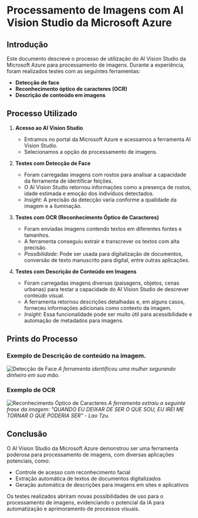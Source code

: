 # Processamento de Imagens com AI Vision Studio da Microsoft Azure

## Introdução
Este documento descreve o processo de utilização do AI Vision Studio da Microsoft Azure para processamento de imagens. Durante a experiência, foram realizados testes com as seguintes ferramentas:
- **Detecção de face**
- **Reconhecimento óptico de caracteres (OCR)**
- **Descrição de conteúdo em imagens**

## Processo Utilizado
1. **Acesso ao AI Vision Studio**
   - Entramos no portal da Microsoft Azure e acessamos a ferramenta AI Vision Studio.
   - Selecionamos a opção de processamento de imagens.

2. **Testes com Detecção de Face**
   - Foram carregadas imagens com rostos para analisar a capacidade da ferramenta de identificar feições.
   - O AI Vision Studio retornou informações como a presença de rostos, idade estimada e emoção dos indivíduos detectados.
   - *Insight:* A precisão da detecção varia conforme a qualidade da imagem e a iluminação.

3. **Testes com OCR (Reconhecimento Óptico de Caracteres)**
   - Foram enviadas imagens contendo textos em diferentes fontes e tamanhos.
   - A ferramenta conseguiu extrair e transcrever os textos com alta precisão.
   - *Possibilidade:* Pode ser usada para digitalização de documentos, conversão de texto manuscrito para digital, entre outras aplicações.

4. **Testes com Descrição de Conteúdo em Imagens**
   - Foram carregadas imagens diversas (paisagens, objetos, cenas urbanas) para testar a capacidade do AI Vision Studio de descrever conteúdo visual.
   - A ferramenta retornou descrições detalhadas e, em alguns casos, forneceu informações adicionais como contexto da imagem.
   - *Insight:* Essa funcionalidade pode ser muito útil para acessibilidade e automação de metadados para imagens.

## Prints do Processo
### Exemplo de Descrição de conteúdo na imagem.
![Detecção de Face](1github.png)
*A ferramenta identificou uma mulher segurando dinheiro em sua mão.*

### Exemplo de OCR
![Reconhecimento Óptico de Caracteres](2gitihub.png)
*A ferramenta extraiu a seguinte frase da imagem: "QUANDO EU DEIXAR DE SER O QUE SOU, EU IREI ME TORNAR O QUE PODERIA SER" - Lao Tzu.*

## Conclusão
O AI Vision Studio da Microsoft Azure demonstrou ser uma ferramenta poderosa para processamento de imagens, com diversas aplicações potenciais, como:
- Controle de acesso com reconhecimento facial
- Extração automática de textos de documentos digitalizados
- Geração automática de descrições para imagens em sites e aplicativos

Os testes realizados abriram novas possibilidades de uso para o processamento de imagens, evidenciando o potencial da IA para automatização e aprimoramento de processos visuais.


